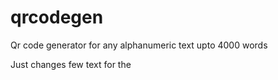# qrcodegen
Qr code generator for any alphanumeric text upto 4000 words

Just changes few text for the 